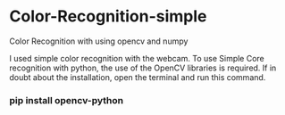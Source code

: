 # Color-Recognition-simple
Color Recognition with using opencv and numpy

I used simple color recognition with the webcam. To use Simple Core recognition with python, the use of the OpenCV libraries is required. If in doubt about the installation, open the terminal and run this command.

### pip install opencv-python


